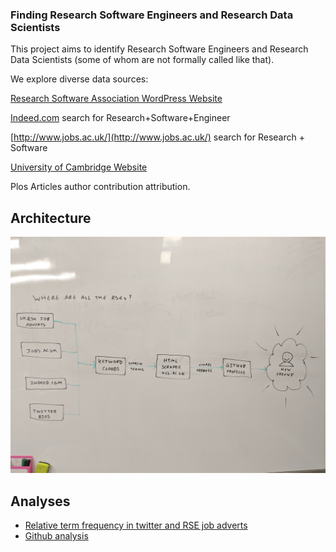 ### Finding Research Software Engineers and Research Data Scientists

This project aims to identify Research Software Engineers and Research Data Scientists (some of whom are not formally called like that).

We explore diverse data sources:

[Research Software Association WordPress Website](http://rse.ac.uk/)

[Indeed.com](http://indeed.com) search for Research+Software+Engineer

[http://www.jobs.ac.uk/](http://www.jobs.ac.uk/) search for Research + Software

[University of Cambridge Website](http://www.cam.ac.uk)

Plos Articles author contribution attribution.

## Architecture

![architecture diagram](IMG_20180320_163710.jpg)

## Analyses

* [Relative term frequency in twitter and RSE job adverts](RSEDescriptionAnalysis.nb.html)
* [Github analysis](https://github.com/mawds/FindRSEs/blob/master/find-github-users.ipynb)
